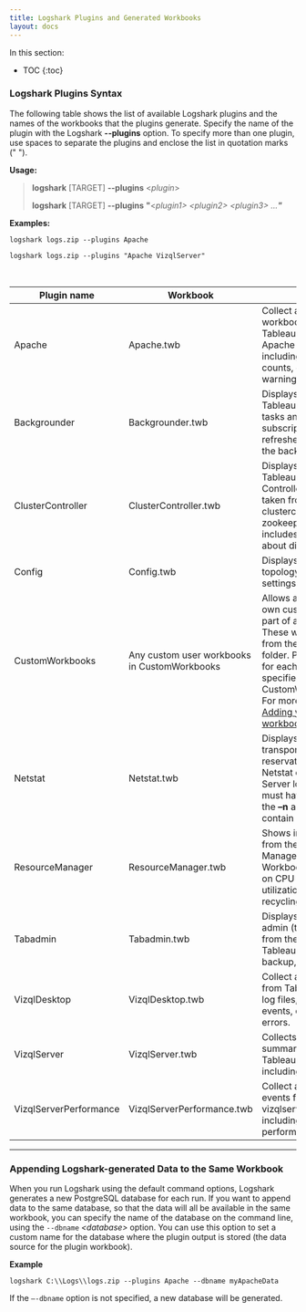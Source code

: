 ```yaml
---
title: Logshark Plugins and Generated Workbooks
layout: docs
---
```


In this section:

* TOC
{:toc}


### Logshark Plugins Syntax 

The following table shows the list of available Logshark plugins and the names of the workbooks that the plugins generate. Specify the name of the plugin with the Logshark **--plugins** option. To specify more than one plugin, use spaces to separate the plugins and enclose the list in quotation marks (" ").

**Usage:**

> **logshark** \[TARGET\] **--plugins** &lt;*plugin*&gt;
>
> **logshark** \[TARGET\] **--plugins** **\"**&lt;*plugin1&gt; &lt;plugin2&gt; &lt;plugin3&gt; ...**\"***

**Examples:**

 `logshark logs.zip --plugins Apache`

 `logshark logs.zip --plugins "Apache VizqlServer"`

 

| Plugin name            | Workbook                                     | Description  
|------------------------|----------------------------------------------|---------------------------------------------------------------------------------------------------------------------------------------------------------------------------------------------------------------------------------------------------------------------------------------------------------------------------------|
| Apache                 | Apache.twb                                   | Collect and analyze workbook statistics on Tableau Server from the Apache (http) log files, including viz load times, view counts, errors, and warnings.                                                                                                                                                                        |
| Backgrounder           | Backgrounder.twb                             | Displays information about Tableau Server background tasks and jobs, such as subscriptions and extract refreshes. Data is taken from the backgrounder log files.                                                                                                                                                                |
| ClusterController      | ClusterController.twb                        | Displays information about Tableau Server Cluster Controller events and errors, taken from the clustercontroller & zookeeper log files. Also includes some information about disk performance.                                                                                                                                  |
| Config                 | Config.twb                                   | Displays the Tableau Server topology and configuration settings from the log files.                                                                                                                                                                                                                                             |
| CustomWorkbooks        | Any custom user workbooks in CustomWorkbooks | Allows a user to output their own custom workbooks as a part of a Logshark run. These workbooks are loaded from the CustomWorkbooks\\ folder. Plugin dependencies for each workbook can specified in CustomWorkbookConfig.xml. For more information, see [Adding your own custom workbooks](logshark_customwbk). |
| Netstat                | Netstat.twb                                  | Displays information about transport-layer port reservations taken from the Netstat output files in a Server logset. The ziplogs must have been taken with the **–n** argument in order to contain Netstat data.                                                                                                                |
| ResourceManager        | ResourceManager.twb                          | Shows information harvested from the Server Resource Manager log events. Workbook includes metrics on CPU utilization, memory utilization, and process recycling events.                                                                                                                                                        |
| Tabadmin               | Tabadmin.twb                                 | Displays Tableau Server admin (tabadmin) activities from the log files, including Tableau Server starts, stops, backup, and error history.                                                                                                                                                                                      |
| VizqlDesktop           | VizqlDesktop.twb                             | Collect and analyze events from Tableau Desktop vizql log files, including Vizql events, query activity, and errors.                                                                                                                                                                                                            |
| VizqlServer            | VizqlServer.twb                              | Collects high-level session summary information from Tableau vizqlserver log files, including error data.                                                                                                                                                                                                                       |
| VizqlServerPerformance | VizqlServerPerformance.twb                   | Collect and analyze all events from Tableau Server vizqlserver log files, including detailed performance information.                                                                                                                                                                                                           |

--------

### Appending Logshark-generated Data to the Same Workbook


When you run Logshark using the default command options, Logshark generates a new PostgreSQL database for each run. If you want to append data to the same database, so that the data will all be available in the same workbook, you can specify the name of the database on the command line, using the `--dbname` *\<database>* option. You can use this option to set a custom name for the database where the plugin output is stored (the data source for the plugin workbook).


**Example**

```
logshark C:\\Logs\\logs.zip --plugins Apache --dbname myApacheData
```

If the `–-dbname` option is not specified, a new database will be generated.